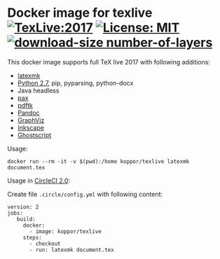 # Docker image for texlive [![TexLive:2017](https://img.shields.io/badge/TeX%20Live-2017-blue.svg)](https://www.tug.org/texlive/acquire.html) [![License: MIT](https://img.shields.io/badge/License-MIT-yellow.svg)](https://opensource.org/licenses/MIT) [![download-size number-of-layers](https://images.microbadger.com/badges/image/koppor/texlive.svg)](https://microbadger.com/images/koppor/texlive)

This docker image supports full TeX live 2017 with following additions:

- [latexmk](https://www.ctan.org/pkg/latexmk/)
- [Python 2.7](https://pythonclock.org/), pip, pyparsing, python-docx
- Java headless
- [pax](http://ctan.org/pkg/pax)
- [pdftk](https://www.pdflabs.com/tools/pdftk-the-pdf-toolkit/)
- [Pandoc](http://pandoc.org/)
- [GraphViz](https://www.graphviz.org/)
- [Inkscape](https://inkscape.org/)
- [Ghostscript](https://www.ghostscript.com/)

Usage:

    docker run --rm -it -v $(pwd):/home koppor/texlive latexmk document.tex

Usage in [CircleCI 2.0](https://circleci.com/docs/2.0/):

Create file `.circle/config.yml` with following content:

```
version: 2
jobs:
   build:
     docker:
       - image: koppor/texlive
     steps:
       - checkout
       - run: latexmk document.tex
```
